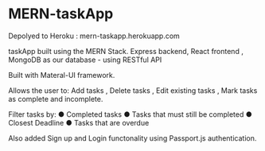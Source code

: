 # MERN-taskApp
Depolyed to Heroku : mern-taskapp.herokuapp.com

taskApp built using the MERN Stack. 
Express backend, React frontend , MongoDB as our database - using RESTful API

Built with Materal-UI framework.

Allows the user to: Add tasks , Delete tasks , Edit existing tasks , Mark tasks as complete and incomplete.

Filter tasks by:
● Completed tasks
● Tasks that must still be completed
● Closest Deadline
● Tasks that are overdue

Also added Sign up and Login functonality using Passport.js authentication.


